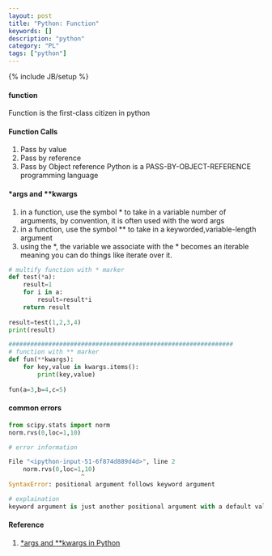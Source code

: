 ```yaml
---
layout: post
title: "Python: Function"
keywords: []
description: "python"
category: "PL"
tags: ["python"]
---
```

{% include JB/setup %}

#### function
Function is the first-class citizen in python


#### Function Calls
1. Pass by value
2. Pass by reference
3. Pass by Object reference
Python is a PASS-BY-OBJECT-REFERENCE programming language


#### *args and **kwargs

1. in a function, use the symbol * to take in a variable number of arguments, by convention, it is often used with the word args
2. in a function, use the symbol ** to take in a keyworded,variable-length argument
3. using the *, the variable we associate with the * becomes an iterable meaning you can do things like iterate over it.


```python
# multify function with * marker
def test(*a):
    result=1
    for i in a:
        result=result*i
    return result
        
result=test(1,2,3,4)
print(result)

##############################################################
# function with ** marker
def fun(**kwargs):
    for key,value in kwargs.items():
        print(key,value)
        
fun(a=3,b=4,c=5)
```

#### common errors

```python
from scipy.stats import norm
norm.rvs(0,loc=1,10)

# error information

File "<ipython-input-51-6f874d889d4d>", line 2
    norm.rvs(0,loc=1,10)
                    ^
SyntaxError: positional argument follows keyword argument

# explaination
keyword argument is just another positional argument with a default value
```



#### Reference
1. [*args and **kwargs in Python](https://www.geeksforgeeks.org/args-kwargs-python/)

